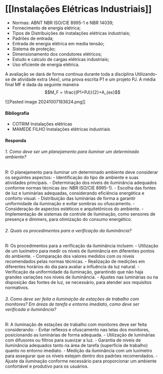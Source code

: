 # [[Instalações Elétricas Industriais]]


- Normas: ABNT NBR ISO/CIE 8995-1 e NBR 14039;
- Fornecimento de energia elétrica;
- Tipos de Distribuições de instalações elétricas industriais;
- Padrões de entrada;
- Entrada de energia elétrica em media tensão;
- Sistema de proteção;
- Dimensionamento dos condutores elétricos;
- Estudo e calculo de cargas elétricas industriais;
- Uso eficiente de energia elétrica.
  
A avaliação se dará de forma continua durante toda a disciplina Utilizando-se de atividade extra (Aex), uma prova escrita P1 e um projeto PJ. A média final MF é dada da seguinte maneira
$$M_F = \frac{(P1+PJ)}{2}+A_{ex}$$
 


![[Pasted image 20241007183624.png]]


#### Bibliografia
- COTRIM Instalações elétricas
- MAMEDE FILHO Instalações elétricas industriais



#### Responda
###### 1. Como deve ser um planejamento para iluminar um determinado ambiente?
 R: O planejamento para iluminar um determinado ambiente deve considerar os seguintes aspectos:
    - Identificação do tipo de ambiente e suas atividades principais.
    - Determinação dos níveis de iluminância adequados conforme normas técnicas (ex: NBR ISO/CIE 8995-1).
    - Escolha das fontes de luz e luminárias adequadas, considerando eficiência energética e conforto visual.
    - Distribuição das luminárias de forma a garantir uniformidade da iluminação e evitar sombras ou ofuscamento.
    - Consideração de aspectos estéticos e arquitetônicos do ambiente.
    - Implementação de sistemas de controle de iluminação, como sensores de presença e dimmers, para otimização do consumo energético.

###### 2. Quais os procedimentos para a verificação da iluminância?
 R: Os procedimentos para a verificação da iluminância incluem:
    - Utilização de um luxímetro para medir os níveis de iluminância em diferentes pontos do ambiente.
    - Comparação dos valores medidos com os níveis recomendados pelas normas técnicas.
    - Realização de medições em diferentes horários do dia para avaliar a influência da luz natural.
    - Verificação da uniformidade da iluminação, garantindo que não haja grandes variações nos níveis de iluminância.
    - Ajustes nas luminárias ou na disposição das fontes de luz, se necessário, para atender aos requisitos normativos.

###### 3. Como deve ser feita a iluminação de estações de trabalho com monitores? Em áreas de tarefa e entorno imediato, como deve ser verificada a iluminância?
 R: A iluminação de estações de trabalho com monitores deve ser feita considerando:
    - Evitar reflexos e ofuscamento nas telas dos monitores, posicionando as luminárias de forma adequada.
    - Utilização de luminárias com difusores ou filtros para suavizar a luz.
    - Garantia de níveis de iluminância adequados tanto na área de tarefa (superfície de trabalho) quanto no entorno imediato.
    - Medição da iluminância com um luxímetro para assegurar que os níveis estejam dentro dos padrões recomendados.
    - Ajuste da iluminação conforme necessário para proporcionar um ambiente confortável e produtivo para os usuários.